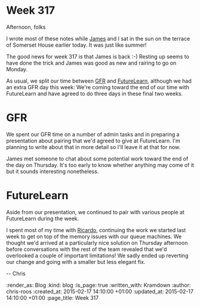 Week 317
========

Afternoon, folks

I wrote most of these notes while [James][] and I sat in the sun on the terrace of Somerset House earlier today. It was just like summer!

The good news for week 317 is that James is back :-) Resting up seems to have done the trick and James was good as new and rairing to go on Monday.

As usual, we split our time between [GFR][] and [FutureLearn][], although we had an extra GFR day this week: We're coming toward the end of our time with FutureLearn and have agreed to do three days in these final two weeks.

# GFR

We spent our GFR time on a number of admin tasks and in preparing a presentation about pairing that we'd agreed to give at FutureLearn. I'm planning to write about that in more detail so I'll leave it at that for now.

James met someone to chat about some potential work toward the end of the day on Thursday. It's too early to know whether anything may come of it but it sounds interesting nonetheless.

# FutureLearn

Aside from our presentation, we continued to pair with various people at FutureLearn during the week.

I spent most of my time with [Ricardo][], continuing the work we started last week to get on top of the memory issues with our queue machines. We thought we'd arrived at a particularly nice solution on Thursday afternoon before conversations with the rest of the team revealed that we'd overlooked a couple of important limitations! We sadly ended up reverting our change and going with a smaller but less elegant fix.

-- Chris

[GFR]: /
[James]: /james-mead
[FutureLearn]: https://www.futurelearn.com
[Ricardo]: http://ricardolopes.net/

:render_as: Blog
:kind: blog
:is_page: true
:written_with: Kramdown
:author: chris-roos
:created_at: 2015-02-17 14:10:00 +01:00
:updated_at: 2015-02-17 14:10:00 +01:00
:page_title: Week 317
